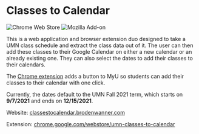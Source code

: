 # Classes to Calendar

![Chrome Web Store](https://img.shields.io/chrome-web-store/v/hgdfmecgpajmoeionaieooohpbkibaen)
![Mozilla Add-on](https://img.shields.io/amo/v/umn-classes-to-calendar)

This is a web application and browser extension duo designed to take a UMN class schedule
and extract the class data out of it. The user can then add these classes to
their Google Calendar on either a new calendar or
an already existing one. They can also select the dates to add their classes to
their calendars.

The [Chrome extension](https://chrome.google.com/webstore/detail/umn-classes-to-calendar/hgdfmecgpajmoeionaieooohpbkibaen)
adds a button to MyU so students can add their classes to their calendar with one click.

Currently, the dates default to the UMN Fall 2021 term, which
starts on **9/7/2021** and ends on **12/15/2021**.

Website: <a href="https://classestocalendar.brodenwanner.com" target="blank">classestocalendar.brodenwanner.com</a>

Extension: <a href="https://chrome.google.com/webstore/detail/umn-classes-to-calendar/hgdfmecgpajmoeionaieooohpbkibaen" target="blank">chrome.google.com/webstore/umn-classes-to-calendar</a>

